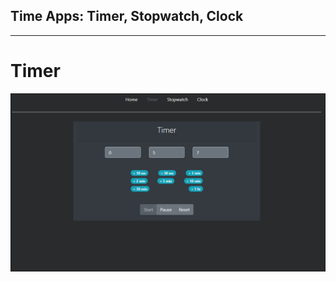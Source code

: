 ## Time Apps: Timer, Stopwatch, Clock

---

# Timer

![Timer Screenshot](/screenshots/timer.PNG "Timer Screenshot")